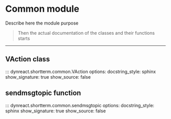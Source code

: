 # Common module


Describe here the module purpose

> Then the actual documentation of the classes and their functions starts

---

## VAction class
::: dynreact.shortterm.common.VAction
    options:
        docstring_style: sphinx
        show_signature: true
        show_source: false



## sendmsgtopic function
::: dynreact.shortterm.common.sendmsgtopic
    options:
        docstring_style: sphinx
        show_signature: true
        show_source: false


